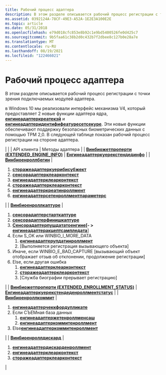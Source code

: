 ```yaml
---
title: Рабочий процесс адаптера
description: В этом разделе описывается рабочий процесс регистрации с точки зрения подключаемых модулей адаптера.
ms.assetid: 0392124A-78CF-49E3-A52A-1E2E3A100E2E
ms.topic: article
ms.date: 05/31/2018
ms.openlocfilehash: e79d018cfc853e8b92c1e9bd5400526fe0d425c7
ms.sourcegitcommit: 9b5faa61c38b2d0c432b7f2dbee8c127b0e28a7e
ms.translationtype: MT
ms.contentlocale: ru-RU
ms.lasthandoff: 08/19/2021
ms.locfileid: "122466021"
---
```

# <a name="adapter-workflow"></a>Рабочий процесс адаптера

В этом разделе описывается рабочий процесс регистрации с точки зрения подключаемых модулей адаптера.

в Windows 10 мы реализовали интерфейс механизма V4, который предоставляет 2 новые функции адаптера ядра, [**енгинеадаптеркреатекэй**](/windows/desktop/api/Winbio_adapter/nc-winbio_adapter-pibio_engine_create_key_fn) и [**енгинеадаптеридентифифеатуресетсекуре**](/windows/desktop/api/Winbio_adapter/nc-winbio_adapter-pibio_engine_identify_feature_set_secure_fn). Эти новые функции обеспечивают поддержку безопасных биометрических данных с помощью TPM 2,0. В следующей таблице показан рабочий процесс регистрации на стороне адаптера.




| | | API клиента | Методы адаптера | | <a href="/windows/desktop/api/Winbio/nf-winbio-winbiogetproperty"><strong>Винбиожетпроперти (EXTENDED_ENGINE_INFO)</strong></a>  |  <a href="/windows/desktop/api/Winbio_adapter/nc-winbio_adapter-pibio_engine_query_extended_info_fn"><strong>Енгинеадаптеркуерекстендединфо</strong></a> | | <a href="/windows/desktop/api/Winbio/nf-winbio-winbioenrollbegin"><strong>Винбиоенроллбегин</strong></a> | <ol><li><a href="/windows/desktop/api/Winbio_adapter/nc-winbio_adapter-pibio_storage_query_by_subject_fn"><strong>сторажеадаптеркуерибисубжект</strong></a></li><li><a href="/windows/desktop/api/Winbio_adapter/nc-winbio_adapter-pibio_sensor_clear_context_fn"><strong>сенсорадаптерклеарконтекст</strong></a></li><li><a href="/windows/desktop/api/Winbio_adapter/nc-winbio_adapter-pibio_engine_clear_context_fn"><strong>енгинеадаптерклеарконтекст</strong></a></li><li><a href="/windows/desktop/api/Winbio_adapter/nc-winbio_adapter-pibio_storage_clear_context_fn"><strong>сторажеадаптерклеарконтекст</strong></a></li><li><a href="/windows/desktop/api/Winbio_adapter/nc-winbio_adapter-pibio_engine_create_enrollment_fn"><strong>енгинеадаптеркреатинроллмент</strong></a></li><li><a href="/windows/desktop/api/Winbio_adapter/nc-winbio_adapter-pibio_engine_set_enrollment_parameters_fn"><strong>енгинеадаптерсетенроллментпараметерс</strong></a></li></ol> | | <a href="/windows/desktop/api/Winbio/nf-winbio-winbioenrollcapture"> <strong>Винбиоенроллкаптуре</strong></a> | <ol><li><a href="/windows/desktop/api/Winbio_adapter/nc-winbio_adapter-pibio_sensor_start_capture_fn"><strong>сенсорадаптерстарткаптуре</strong></a></li><li><a href="/windows/desktop/api/Winbio_adapter/nc-winbio_adapter-pibio_sensor_finish_capture_fn"><strong>сенсорадаптерфинишкаптуре</strong></a></li><li><a href="/windows/desktop/api/Winbio_adapter/nc-winbio_adapter-pibio_sensor_push_data_to_engine_fn"><strong>Сенсорадаптерпушдататоенгине</strong></a><strong>[- &gt; </strong><a href="/windows/desktop/api/Winbio_adapter/nc-winbio_adapter-pibio_engine_accept_sample_data_fn"><strong>енгинеадаптеракцептсампледата</strong></a>]</li><li>Если S_OK или WINBIO_I_MORE_DATA<ol><li><a href="/windows/desktop/api/Winbio_adapter/nc-winbio_adapter-pibio_engine_update_enrollment_fn"><strong>енгинеадаптерупдатинроллмент</strong></a></li><li>[Выполняется регистрация вызывающего объекта]</li></ol></li><li>Иначе, если WINBIO_E_BAD_CAPTURE [вызывающий объект отображает отзыв об отклонении, продолжение регистрации] <br /></li><li>Else, если другая ошибка<ol><li><a href="/windows/desktop/api/Winbio_adapter/nc-winbio_adapter-pibio_engine_clear_context_fn"><strong>енгинеадаптерклеарконтекст</strong></a></li><li><a href="/windows/desktop/api/Winbio_adapter/nc-winbio_adapter-pibio_storage_clear_context_fn"><strong>сторажеадаптерклеарконтекст</strong></a></li><li>[Служба биографии прерывает регистрацию]</li></ol></li></ol> | | <a href="/windows/desktop/api/Winbio/nf-winbio-winbiogetproperty"><strong>Винбиожетпроперти (EXTENDED_ENROLLMENT_STATUS)</strong></a>  |  <a href="/windows/desktop/api/Winbio_adapter/nc-winbio_adapter-pibio_engine_query_extended_enrollment_status_fn"><strong>Енгинеадаптеркуерекстендеденроллментстатус</strong></a> | | <a href="/windows/desktop/api/Winbio/nf-winbio-winbioenrollcommit"><strong>Винбиоенроллкоммит</strong></a> | <ol><li><a href="/windows/desktop/api/Winbio_adapter/nc-winbio_adapter-pibio_engine_check_for_duplicate_fn"><strong>енгинеадаптерчеккфордупликате</strong></a></li><li>Если СЪЕМная база данных<ol><li><a href="/windows/desktop/api/Winbio_adapter/nc-winbio_adapter-pibio_engine_get_enrollment_hash_fn"><strong>енгинеадаптержетенроллменсаш</strong></a></li><li><a href="/windows/desktop/api/Winbio_adapter/nc-winbio_adapter-pibio_engine_commit_enrollment_fn"><strong>енгинеадаптеркоммитенроллмент</strong></a></li></ol></li><li>Else<a href="/windows/desktop/api/Winbio_adapter/nc-winbio_adapter-pibio_engine_commit_enrollment_fn"><strong>енгинеадаптеркоммитенроллмент</strong></a><br /></li></ol> | | <a href="/windows/desktop/api/Winbio/nf-winbio-winbioenrolldiscard"> <strong>Винбиоенроллдискард</strong></a> | <ol><li><a href="/windows/desktop/api/Winbio_adapter/nc-winbio_adapter-pibio_engine_discard_enrollment_fn"><strong>енгинеадаптердискарденроллмент</strong></a></li><li><a href="/windows/desktop/api/Winbio_adapter/nc-winbio_adapter-pibio_engine_clear_context_fn"><strong>енгинеадаптерклеарконтекст</strong></a></li><li><a href="/windows/desktop/api/Winbio_adapter/nc-winbio_adapter-pibio_storage_clear_context_fn"><strong>сторажеадаптерклеарконтекст</strong></a></li></ol> | 




 

 

 






